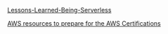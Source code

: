 
[Lessons-Learned-Being-Serverless](https://read.acloud.guru/six-months-of-serverless-lessons-learned-f6da86a73526)

[AWS resources to prepare for the AWS Certifications](https://gist.github.com/leonardofed/bbf6459ad154ad5215d354f3825435dc)
